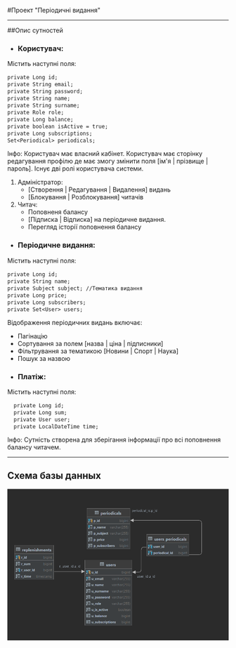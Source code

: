 #Проект "Періодичні видання"
***
##Опис сутностей
* ### Користувач:
Містить наступні поля:

    private Long id;
    private String email;
    private String password;
    private String name;
    private String surname;
    private Role role;
    private Long balance;
    private boolean isActive = true;
    private Long subscriptions;
    Set<Periodical> periodicals;

Інфо: Користувач має власний кабінет.
Користувач має сторінку редагування профілю де має змогу змінити поля
[ім'я | прізвище | пароль].
Існує дві ролі користувача системи.
1. Адміністратор:
   + [Створення | Редагування | Видалення] видань
   + [Блокування | Розблокування] читачів
2. Читач:
    + Поповненя балансу
    + [Підписка | Відписка] на періодичне видання.
    + Перегляд історії поповнення балансу

* ### Періодичне видання:
Містить наступні поля:

    private Long id;
    private String name;
    private Subject subject; //Тематика видання
    private Long price;
    private Long subscribers;
    private Set<User> users;

Відображення періодичних видань включає:
   + Пагінацію
   + Сортування за полем [назва | ціна | підписники]
   + Фільтрування за тематикою [Новини | Спорт | Наука]
   + Пошук за назвою

* ### Платіж:
Містить наступні поля:

      private Long id; 
      private Long sum;
      private User user;
      private LocalDateTime time;

Інфо: 
Сутність створена для зберігання інформації 
про всі поповнення балансу читачем. 

***

## Схема базы данных

![](./dbStructure.png)
